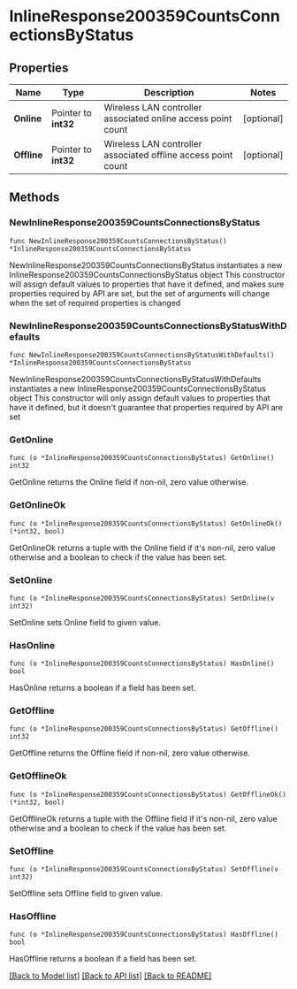 # InlineResponse200359CountsConnectionsByStatus

## Properties

Name | Type | Description | Notes
------------ | ------------- | ------------- | -------------
**Online** | Pointer to **int32** | Wireless LAN controller associated online access point count | [optional] 
**Offline** | Pointer to **int32** | Wireless LAN controller associated offline access point count | [optional] 

## Methods

### NewInlineResponse200359CountsConnectionsByStatus

`func NewInlineResponse200359CountsConnectionsByStatus() *InlineResponse200359CountsConnectionsByStatus`

NewInlineResponse200359CountsConnectionsByStatus instantiates a new InlineResponse200359CountsConnectionsByStatus object
This constructor will assign default values to properties that have it defined,
and makes sure properties required by API are set, but the set of arguments
will change when the set of required properties is changed

### NewInlineResponse200359CountsConnectionsByStatusWithDefaults

`func NewInlineResponse200359CountsConnectionsByStatusWithDefaults() *InlineResponse200359CountsConnectionsByStatus`

NewInlineResponse200359CountsConnectionsByStatusWithDefaults instantiates a new InlineResponse200359CountsConnectionsByStatus object
This constructor will only assign default values to properties that have it defined,
but it doesn't guarantee that properties required by API are set

### GetOnline

`func (o *InlineResponse200359CountsConnectionsByStatus) GetOnline() int32`

GetOnline returns the Online field if non-nil, zero value otherwise.

### GetOnlineOk

`func (o *InlineResponse200359CountsConnectionsByStatus) GetOnlineOk() (*int32, bool)`

GetOnlineOk returns a tuple with the Online field if it's non-nil, zero value otherwise
and a boolean to check if the value has been set.

### SetOnline

`func (o *InlineResponse200359CountsConnectionsByStatus) SetOnline(v int32)`

SetOnline sets Online field to given value.

### HasOnline

`func (o *InlineResponse200359CountsConnectionsByStatus) HasOnline() bool`

HasOnline returns a boolean if a field has been set.

### GetOffline

`func (o *InlineResponse200359CountsConnectionsByStatus) GetOffline() int32`

GetOffline returns the Offline field if non-nil, zero value otherwise.

### GetOfflineOk

`func (o *InlineResponse200359CountsConnectionsByStatus) GetOfflineOk() (*int32, bool)`

GetOfflineOk returns a tuple with the Offline field if it's non-nil, zero value otherwise
and a boolean to check if the value has been set.

### SetOffline

`func (o *InlineResponse200359CountsConnectionsByStatus) SetOffline(v int32)`

SetOffline sets Offline field to given value.

### HasOffline

`func (o *InlineResponse200359CountsConnectionsByStatus) HasOffline() bool`

HasOffline returns a boolean if a field has been set.


[[Back to Model list]](../README.md#documentation-for-models) [[Back to API list]](../README.md#documentation-for-api-endpoints) [[Back to README]](../README.md)


